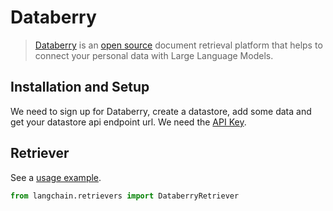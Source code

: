 # Databerry

>[Databerry](https://databerry.ai) is an [open source](https://github.com/gmpetrov/databerry) document retrieval platform that helps to connect your personal data with Large Language Models.


## Installation and Setup

We need to sign up for Databerry, create a datastore, add some data and get your datastore api endpoint url. 
We need the [API Key](https://docs.databerry.ai/api-reference/authentication).

## Retriever

See a [usage example](../modules/indexes/retrievers/examples/databerry.ipynb).

```python
from langchain.retrievers import DataberryRetriever
```
